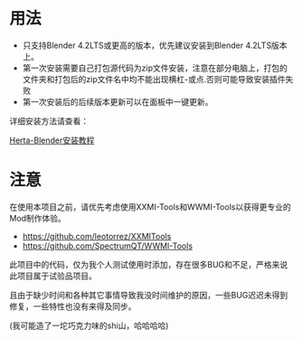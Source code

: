 # 用法

- 只支持Blender 4.2LTS或更高的版本，优先建议安装到Blender 4.2LTS版本上。
- 第一次安装需要自己打包源代码为zip文件安装，注意在部分电脑上，打包的文件夹和打包后的zip文件名中均不能出现横杠-或点.否则可能导致安装插件失败
- 第一次安装后的后续版本更新可以在面板中一键更新。

详细安装方法请查看：

<a href="https://www.yuque.com/airde/lx53p6/hphr273raofrgnyl?singleDoc" target="_blank">
Herta-Blender安装教程
</a>

# 注意

在使用本项目之前，请优先考虑使用XXMI-Tools和WWMI-Tools以获得更专业的Mod制作体验。

- https://github.com/leotorrez/XXMITools
- https://github.com/SpectrumQT/WWMI-Tools

此项目中的代码，仅为我个人测试使用时添加，存在很多BUG和不足，严格来说此项目属于试验品项目。

且由于缺少时间和各种其它事情导致我没时间维护的原因，一些BUG迟迟未得到修复，一些特性也没有来得及同步。

(我可能造了一坨巧克力味的shi山，哈哈哈哈)


